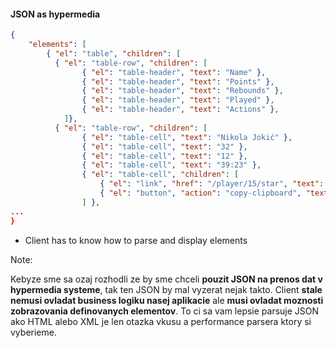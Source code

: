 #### JSON as hypermedia

```json
{
	"elements": [
		{ "el": "table", "children": [
		  { "el": "table-row", "children": [
				{ "el": "table-header", "text": "Name" },
				{ "el": "table-header", "text": "Points" },
				{ "el": "table-header", "text": "Rebounds" },
				{ "el": "table-header", "text": "Played" },
				{ "el": "table-header", "text": "Actions" },
			]},
		  { "el": "table-row", "children": [
				{ "el": "table-cell", "text": "Nikola Jokić" },
				{ "el": "table-cell", "text": "32" },
				{ "el": "table-cell", "text": "12" },
				{ "el": "table-cell", "text": "39:23" },
				{ "el": "table-cell", "children": [
					{ "el": "link", "href": "/player/15/star", "text": "Star" },
					{ "el": "button", "action": "copy-clipboard", "text": "Share" },
				] },
...
}
```
- Client has to know how to parse and display elements


Note:

Kebyze sme sa ozaj rozhodli ze by sme chceli **pouzit JSON na prenos dat v hypermedia systeme**,
tak ten JSON by mal vyzerat nejak takto.
Client **stale nemusi ovladat  business logiku nasej aplikacie** ale **musi ovladat moznosti zobrazovania definovanych elementov**.
To ci sa vam lepsie parsuje JSON ako HTML alebo XML je len otazka vkusu a performance parsera ktory si vyberieme.

